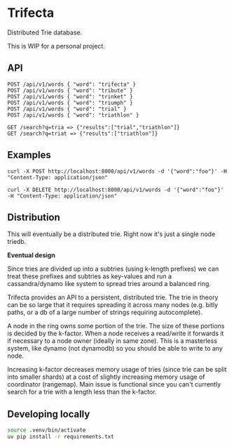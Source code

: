 # Trifecta

Distributed Trie database.

This is WIP for a personal project.

## API

```
POST /api/v1/words { "word": "trifecta" }
POST /api/v1/words { "word": "tribute" }
POST /api/v1/words { "word": "trinket" }
POST /api/v1/words { "word": "triumph" }
POST /api/v1/words { "word": "trial" }
POST /api/v1/words { "word": "triathlon" }

GET /search?q=tria => {"results":["trial","triathlon"]}
GET /search?q=triat => {"results":["triathlon"]}
```

## Examples

```shell
curl -X POST http://localhost:8000/api/v1/words -d '{"word":"foo"}' -H "Content-Type: application/json"

curl -X DELETE http://localhost:8000/api/v1/words -d '{"word":"foo"}' -H "Content-Type: application/json"
```

## Distribution

This will eventually be a distributed trie. Right now it's just a single node triedb.

**Eventual design**

Since tries are divided up into a subtries (using k-length prefixes) we can treat these prefixes and subtries as key-values and run a cassandra/dynamo like system to spread tries around a balanced ring.

Trifecta provides an API to a persistent, distributed trie. The trie in theory can be so large that it requires spreading it across many nodes (e.g. bitly paths, or a db of a large number of strings requiring autocomplete).

A node in the ring owns some portion of the trie. The size of these portions is decided by the k-factor. When a node receives a read/write it forwards it if necessary to a node owner (ideally in same zone). This is a masterless system, like dynamo (not dynamodb) so you should be able to write to any node.

Increasing k-factor decreases memory usage of tries (since trie can be split into smaller shards) at a cost of slightly increasing memory usage of coordinator (rangemap). Main issue is functional since you can't currently search for a trie with a length less than the k-factor.

## Developing locally

```sh
source .venv/bin/activate
uv pip install -r requirements.txt
```